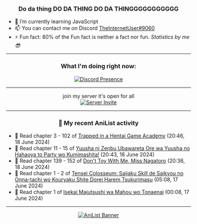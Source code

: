 <div align="center">

### Do da thing DO DA THING DO DA THINGGGGGGGGGGG
</div>

- 🌱 I’m currently learning JavaScript
- 📫 You can contact me on Discord [TheInternetUser#9060](https://discord.com/users/534117072796385300)
- ⚡ Fun fact: 80% of the Fun fact is neither a fact nor fun. _Statistics by me 😎_
<hr>

<div align="center">

### What I'm doing right now:
[![Discord Presence](https://lanyard.cnrad.dev/api/534117072796385300)](https://discord.com/users/534117072796385300)
<hr>

join my server it's open for all <br>
[![Server Invite](https://invidget.switchblade.xyz/bfYgVHxrSs)](https://discord.gg/bfYgVHxrSs)

<hr>
  
### 🌸 My recent AniList activity

</div>

<!-- ANILIST_ACTIVITY:start -->

-   📖 Read chapter 3 - 102 of [Trapped in a Hentai Game Academy](https://anilist.co/manga/151601) (20:46, 18 June 2024)
-   📖 Read chapter 11 - 15 of [Yuusha ni Zenbu Ubawareta Ore wa Yuusha no Hahaoya to Party wo Kumimashita!](https://anilist.co/manga/159187) (20:43, 18 June 2024)
-   📖 Read chapter 139 - 152 of [Don't Toy With Me, Miss Nagatoro](https://anilist.co/manga/100664) (20:36, 18 June 2024)
-   📖 Read chapter 1 - 2 of [Tensei Colosseum: Saijaku Skill de Saikyou no Onna-tachi wo Kouryaku Shite Dorei Harem Tsukurimasu](https://anilist.co/manga/152284) (05:08, 17 June 2024)
-   📖 Read chapter 1 of [Isekai Majutsushi wa Mahou wo Tonaenai](https://anilist.co/manga/119973) (00:08, 17 June 2024)

<!-- ANILIST_ACTIVITY:end -->
<hr>

<div align="center">

[![AniList Banner](https://img.anili.st/User/929966)](https://anilist.co/user/TheInternetUser)

<!-- ![Profile views](https://gpvc.arturio.dev/TheInternetUse7) Since 2023-01-09 -->
<br>


</div>
